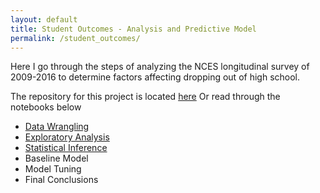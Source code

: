 ```yaml
---
layout: default
title: Student Outcomes - Analysis and Predictive Model
permalink: /student_outcomes/
---
```


Here I go through the steps of analyzing the NCES longitudinal survey of 2009-2016 to determine factors affecting dropping out of high school.

The repository for this project is located [here](https://github.com/cemalec/Data-Science-Porfolio/tree/master/Capstone%20ProjectOne)
Or read through the notebooks below

- <a href = "{{site.portfolio}} /so_data_wrangling}}">Data Wrangling</a>
- <a href = "{{site.portfolio.so_eda}} /so_eda}}">Exploratory Analysis</a>
- <a href = "{{site.portfolio}} /so_statistical_inference}}">Statistical Inference</a>
- Baseline Model
- Model Tuning
- Final Conclusions
